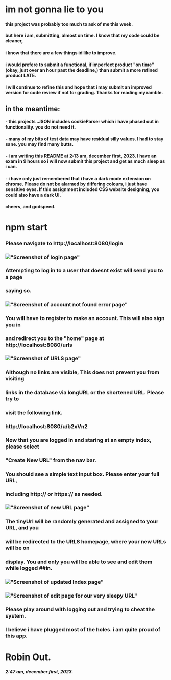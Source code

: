 # im not gonna lie to you
#### this project was probably too much to ask of me this week. 
#### but here i am, submitting, almost on time. I know that my code could be cleaner,
#### i know that there are a few things id like to improve.
#### i would prefere to submit a functional, if imperfect product "on time" (okay, just over an hour past the deadline,) than submit a more refined product LATE.
#### 
#### I will continue to refine this and hope that i may submit an improved version for code review if not for grading. Thanks for reading my ramble.
###
## in the meantime:
####   - this projects .JSON includes cookieParser which i have phased out in functionality. you do not need it. 
####   - many of my bits of test data may have residual silly values. I had to stay sane. you may find many butts. 
####   - i am writing this README at 2:13 am, december first, 2023. I have an exam in 9 hours so i will now submit this project and get as much sleep as i can. 
####   - i have only just remembered that i have a dark mode extension on chrome. Please do not be alarmed by differing colours, i just have sensitive eyes. If this assignment included CSS website designing, you could also have a dark UI. 
#### 
#### cheers, and godspeed. 

# npm start

### Please navigate to http://localhost:8080/login 
### !["Screenshot of login page"](https://github.com/saintsappho/-tinyApp/tree/master/docs/login.png)
### Attempting to log in to a user that doesnt exist will send you to a page 
### saying so.

### !["Screenshot of account not found error page"](https://github.com/saintsappho/-tinyApp/tree/master/docs/account_not_found.png)

### You will have to register to make an account. This will also sign you in 
### and redirect you to the "home" page at http://localhost:8080/urls 

### !["Screenshot of URLS page"](https://github.com/saintsappho/-tinyApp/tree/master/docs/empty_index.png)

### Although no links are visible, This does not prevent you from visiting  
### links in the database via longURL or the shortened URL. Please try to 
### visit the following link.
### http://localhost:8080/u/b2xVn2

### Now that you are logged in and staring at an empty index, please select 
### "Create New URL" from the nav bar. 
### You should see a simple text input box. Please enter your full URL, 
### including http:// or https:// as needed. 

### !["Screenshot of new URL page"](https://github.com/saintsappho/-tinyApp/tree/master/docs/create_new.png)

### The tinyUrl will be randomly generated and assigned to your URL, and you 
### will be redirected to the URLS homepage, where your new URLs will be on 
### display. You and only you will be able to see and edit them while logged ##in.

### !["Screenshot of updated Index page"](https://github.com/saintsappho/-tinyApp/tree/master/docs/updated_index.png)

### !["Screenshot of edit page for our very sleepy URL"](https://github.com/saintsappho/-tinyApp/tree/master/docs/edit_URL.png)
###
### Please play around with logging out and trying to cheat the system. 
### I believe i have plugged most of the holes. i am quite proud of this app. 
### 
###
###
# Robin Out. 
##### 2:47 am, december first, 2023.